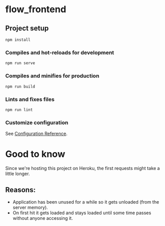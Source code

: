 # flow_frontend

## Project setup
```
npm install
```

### Compiles and hot-reloads for development
```
npm run serve
```

### Compiles and minifies for production
```
npm run build
```

### Lints and fixes files
```
npm run lint
```

### Customize configuration
See [Configuration Reference](https://cli.vuejs.org/config/).


# Good to know

Since we're hosting this project on Heroku, the first requests might take a little longer.

## Reasons: 

- Application has been unused for a while so it gets unloaded (from the server memory).
- On first hit it gets loaded and stays loaded until some time passes without anyone accessing it.
